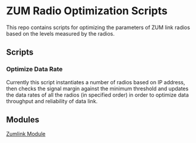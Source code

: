 # ZUM Radio Optimization Scripts

This repo contains scripts for optimizing the parameters of ZUM link radios based on the levels measured by the radios.


## Scripts

### Optimize Data Rate

Currently this script instantiates a number of radios based on IP address, then checks the signal margin against the minimum threshold and updates the data rates of all the radios (in specified order) in order to optimize data throughput and reliability of data link.


## Modules

[Zumlink Module](./zumlink/Readme.md)
